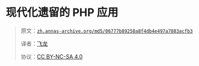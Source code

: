 # 现代化遗留的 PHP 应用

> 原文：[`zh.annas-archive.org/md5/06777b89258a8f4db4e497a7883acfb3`](https://zh.annas-archive.org/md5/06777b89258a8f4db4e497a7883acfb3)
> 
> 译者：[飞龙](https://github.com/wizardforcel)
> 
> 协议：[CC BY-NC-SA 4.0](http://creativecommons.org/licenses/by-nc-sa/4.0/)